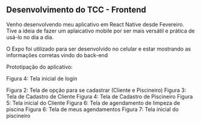 ## Desenvolvimento do TCC - Frontend

Venho desenvolvendo meu aplicativo em React Native desde Fevereiro. Tive a ideia de fazer um aplaicativo mobile por ser mais versátil e prática de usá-lo no dia a dia.

O Expo foi utilizado para ser desenvolvido no celular e estar mostrando as informações corretas vindo do back-end

Prototipação do aplicativo:

Figura 4: Tela inicial de login

Figura 2: Tela de opção para se cadastrar (Cliente e Piscineiro)
Figura 3: Tela de Cadastro de Cliente
Figura 4: Tela de Cadastro de Piscineiro
Figura 5: Tela inicial do Cliente
Figura 6: Tela de agendamento de limpeza de piscina
Figura 6: Tela de meus agendamentos
Figura 7: Tela inicial do piscineiro


